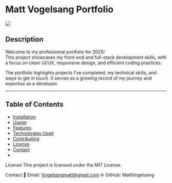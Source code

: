 # Matt Vogelsang Portfolio

![](images/Screenshot.jpg)




## Description
Welcome to my professional portfolio for 2025!  
This project showcases my front-end and full-stack development skills, with a focus on clean UI/UX, responsive design, and efficient coding practices.

The portfolio highlights projects I've completed, my technical skills, and ways to get in touch. It serves as a growing record of my journey and expertise as a developer.

---

## Table of Contents
- [Installation](#installation)
- [Usage](#usage)
- [Features](#features)
- [Technologies Used](#technologies-used)
- [Contributing](#contributing)
- [License](#license)
- [Contact](#contact)
- 
License
This project is licensed under the MIT License.

Contact
📧 Email: Vogelsangmatt@gmail.com
🌐 GitHub: MattVogelsang

